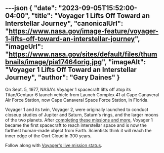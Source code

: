 ---json
{
  "date": "2023-09-05T15:52:00-04:00",
  "title": "Voyager 1 Lifts Off Toward an Interstellar Journey",
  "canonicalUrl": "https://www.nasa.gov/image-feature/voyager-1-lifts-off-toward-an-interstellar-journey",
  "imageUrl": "https://www.nasa.gov/sites/default/files/thumbnails/image/pia17464orig.jpg",
  "imageAlt": "Voyager 1 Lifts Off Toward an Interstellar Journey",
  "author": "Gary Daines"
}
---

On Sept. 5, 1977, NASA's Voyager 1 spacecraft lifts off atop its Titan/Centaur-6 launch vehicle from Launch Complex 41 at Cape Canaveral Air Force Station, now Cape Canaveral Space Force Station, in Florida.

Voyager 1 and its twin, Voyager 2, were originally launched to conduct closeup studies of Jupiter and Saturn, Saturn's rings, and the larger moons of the two planets. After [completing these missions and more](https://www.nasa.gov/feature/45-years-ago-voyager-1-begins-its-epic-journey-to-the-outer-planets-and-beyond "https://www.nasa.gov/feature/45-years-ago-voyager-1-begins-its-epic-journey-to-the-outer-planets-and-beyond"), Voyager 1 became the first spacecraft to reach interstellar space and is now the farthest human-made object from Earth. Scientists think it will reach the inner edge of the Oort Cloud in 300 years.

Follow along with [Voyager's live mission status](https://voyager.jpl.nasa.gov/mission/status/ "https://voyager.jpl.nasa.gov/mission/status/").
